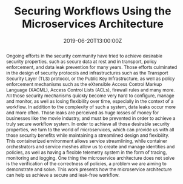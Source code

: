 ---
title: Securing Workflows Using the Microservices Architecture

event: Network Traffic Measurement and Analysis conference
event_url: 'https://tma.ifip.org/2019'

location: Paris
address:
  street: 292 rue Saint-Martin
  city: Paris
  region: Île-de-France
  postcode: 75003
  country: France

summary: []
abstract: "Ongoing efforts in the security community have tried to achieve desirable security properties, such as secure data at rest and in transport, policy enforcement, and data leak prevention for many years. Those efforts culminated in the design of security protocols and infrastructures such as the Transport Security Layer (TLS) protocol, or the Public Key Infrastructure, as well as policy enforcement mechanisms such as the eXtensible Access Control Markup Language (XACML), Access Control Lists (ACLs), firewall rules and many more. All those security mechanisms quickly become very hard to configure, manage and monitor, as well as losing flexibility over time, especially in the context of a workflow. In addition to the complexity of such a system, data leaks occur more and more often. Those leaks are perceived as huge losses of money for businesses like the movie industry, and must be prevented in order to achieve a truly secure workflow system. In order to achieve all those desirable security properties, we turn to the world of microservices, which can provide us with all those security benefits while maintaining a streamlined design and flexibility. This containerized environment allows service streamlining, while container orchestrators and service meshes allow us to create and manage identities and policies, as well as having a flexible telemetry system in the form of tracing, monitoring and logging. One thing the microservice architecture does not solve is the verification of the correctness of policies, a problem we are aiming to demonstrate and solve. This work presents how the microservice architecture can help us achieve a secure and leak-free workflow."

# Talk start and end times.
#   End time can optionally be hidden by prefixing the line with `#`.
date: '2019-06-20T13:00:00Z'
date_end: '2020-06-20T14:30:00Z'
all_day: false

# Schedule page publish date (NOT talk date).
publishDate: '2021-06-20T00:00:00Z'

authors:
  - admin
  - Pascal Mérindol
  - Antoine Gallais
  - Cristel Pelsser

tags:
  - Workflow
  - Security
  - Data leak
  - Microservices
  - Access control

# Is this a featured talk? (true/false)
featured: false

image:
  caption: 'Image credit: **Loïc Miller**'
  focal_point: ''

links:
  # - type: code
  #   url: https://github.com
  - type: poster
    url: securing-workflows-using-microservices-poster.pdf
  # - type: video
  #   url: https://youtube.com

# Markdown Slides (optional).
#   Associate this talk with Markdown slides.
#   Simply enter your slide deck's filename without extension.
#   E.g. `slides = "example-slides"` references `content/slides/example-slides.md`.
#   Otherwise, set `slides = ""`.
slides: ""

# Projects (optional).
#   Associate this post with one or more of your projects.
#   Simply enter your project's folder or file name without extension.
#   E.g. `projects = ["internal-project"]` references `content/project/deep-learning/index.md`.
#   Otherwise, set `projects = []`.
projects: []
---